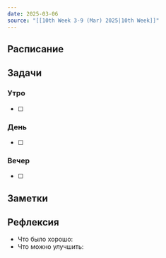 ```yaml
---
date: 2025-03-06
source: "[[10th Week 3-9 (Mar) 2025|10th Week]]"
---
```



## Расписание

## Задачи

### Утро

- [ ]

### День

- [ ]

### Вечер

- [ ]

## Заметки

## Рефлексия

- Что было хорошо:
- Что можно улучшить: